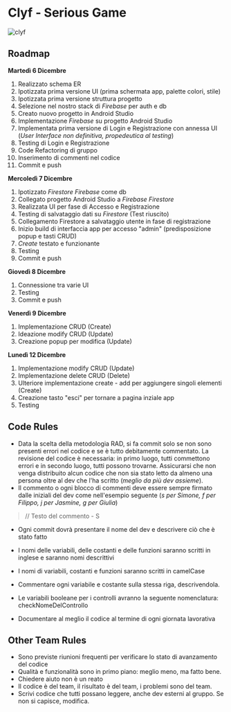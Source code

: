 # Clyf - Serious Game

![clyf](https://user-images.githubusercontent.com/78272736/206232503-3be3ab33-d260-41a0-a4c3-bd21e64bc04d.png)


## Roadmap 
**Martedì 6 Dicembre**
1. Realizzato schema ER
2. Ipotizzata prima versione UI (prima schermata app, palette colori, stile)
3. Ipotizzata prima versione struttura progetto
4. Selezione nel nostro stack di *Firebase* per auth e db 
5. Creato nuovo progetto in Android Studio
6. Implementazione *Firebase* su progetto Android Studio
7. Implementata prima versione di Login e Registrazione con annessa UI (*User Interface non definitiva, propedeutica al testing*)
8. Testing di Login e Registrazione
9. Code Refactoring di gruppo
10. Inserimento di commenti nel codice
11. Commit e push

**Mercoledì 7 Dicembre**
1. Ipotizzato *Firestore Firebase* come db
2. Collegato progetto Android Studio a *Firebase Firestore*
3. Realizzata UI per fase di Accesso e Registrazione
4. Testing di salvataggio dati su *Firestore* (Test riuscito)
5. Collegamento Firestore a salvataggio utente in fase di registrazione
6. Inizio build di interfaccia app per accesso "admin" (predisposizione popup e tasti CRUD)
7. *Create* testato e funzionante
8. Testing
9. Commit e push

**Giovedì 8 Dicembre**
1. Connessione tra varie UI
2. Testing
3. Commit e push

**Venerdì 9 Dicembre**
1. Implementazione CRUD (Create)
2. Ideazione modify CRUD (Update)
3. Creazione popup per modifica (Update)

**Lunedì 12 Dicembre** 
1. Implementazione modify CRUD (Update)
2. Implementazione delete CRUD (Delete)
3. Ulteriore implementazione create - add per aggiungere singoli elementi (Create)
4. Creazione tasto "esci" per tornare a pagina inziale app
5. Testing

## Code Rules

- Data la scelta della metodologia RAD, si fa commit solo se non sono presenti errori nel codice e se è tutto debitamente commentato. La revisione del codice è necessaria: in primo luogo, tutti commettono errori e in secondo luogo, tutti possono trovarne. Assicurarsi che non venga distribuito alcun codice che non sia stato letto da almeno una persona oltre al dev che l'ha scritto (*meglio da più dev assieme*).
- Il commento o ogni blocco di commenti deve essere sempre firmato dalle iniziali del dev come nell'esempio seguente (*s per Simone, f per Filippo, j per Jasmine, g per Giulia*)
 > // Testo del commento - S

- Ogni commit dovrà presentare il nome del dev e descrivere ciò che è stato fatto

- I nomi delle variabili, delle costanti e delle funzioni saranno scritti in inglese e saranno nomi descrittivi
- I nomi di variabili, costanti e funzioni saranno scritti in camelCase
- Commentare ogni variabile e costante sulla stessa riga, descrivendola.
- Le variabili booleane per i controlli avranno la seguente nomenclatura: checkNomeDelControllo
- Documentare al meglio il codice al termine di ogni giornata lavorativa 


## Other Team Rules
- Sono previste riunioni frequenti per verificare lo stato di avanzamento del codice
- Qualità e funzionalità sono in primo piano: meglio meno, ma fatto bene. 
- Chiedere aiuto non è un reato
- Il codice è del team, il risultato è del team, i problemi sono del team.
- Scrivi codice che tutti possano leggere, anche dev esterni al gruppo. Se non si capisce, modifica.


